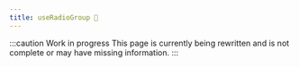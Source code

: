 ```yaml
---
title: useRadioGroup 🚧
---
```


:::caution Work in progress
This page is currently being rewritten and is not complete or may have missing information.
:::
